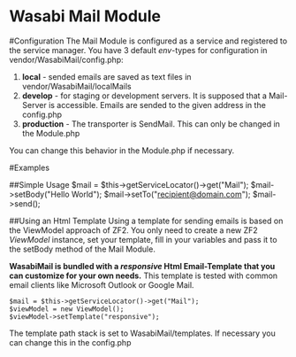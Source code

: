 Wasabi Mail Module
=======================================================

#Configuration
The Mail Module is configured as a service and registered to the service manager.
You have 3 default *env*-types for configuration in vendor/WasabiMail/config.php:
 
1. **local** - sended emails are saved as text files in vendor/WasabiMail/localMails
2. **develop** - for staging or development servers. It is supposed that a Mail-Server is accessible. Emails are sended to the given address in the config.php
3. **production** - The transporter is SendMail. This can only be changed in the Module.php

You can change this behavior in the Module.php if necessary.


#Examples

##Simple Usage
    $mail = $this->getServiceLocator()->get("Mail");
    $mail->setBody("Hello World");
    $mail->setTo("recipient@domain.com");
    $mail->send();

##Using an Html Template
Using a template for sending emails is based on the ViewModel approach of ZF2. You only need to create a new
ZF2 *ViewModel* instance, set your template, fill in your variables and pass it to the setBody method of the Mail Module.

**WasabiMail is bundled with a *responsive* Html Email-Template that you can customize for your own needs.**
This template is tested with common email clients like Microsoft Outlook or Google Mail.
    
    $mail = $this->getServiceLocator()->get("Mail");
    $viewModel = new ViewModel();
    $viewModel->setTemplate("responsive");

The template path stack is set to WasabiMail/templates. If necessary you can change this in the config.php 

